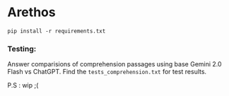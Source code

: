 # Arethos

`pip install -r requirements.txt`

### Testing:
Answer comparisions of comprehension passages using base Gemini 2.0 Flash vs ChatGPT.
Find the `tests_comprehension.txt` for test results.


P.S : wip ;(

